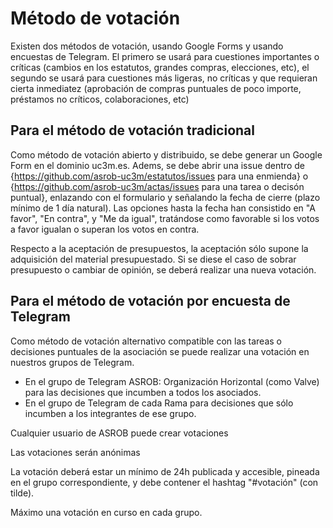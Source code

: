 # Método de votación
Existen dos métodos de votación, usando Google Forms y usando encuestas de Telegram. El primero se usará para cuestiones importantes o críticas (cambios en los estatutos, grandes compras, elecciones, etc), el segundo se usará para cuestiones más ligeras, no críticas y que requieran cierta inmediatez (aprobación de compras puntuales de poco importe, préstamos no críticos, colaboraciones, etc)


## Para el método de votación tradicional
Como método de votación abierto y distribuido, se debe generar un Google Form en el dominio uc3m.es.
Adems, se debe abrir una issue dentro de {https://github.com/asrob-uc3m/estatutos/issues para una enmienda} o {https://github.com/asrob-uc3m/actas/issues para una tarea o decisón puntual}, enlazando con el formulario y señalando la fecha de cierre (plazo mínimo de 1 día natural).
Las opciones hasta la fecha han consistido en "A favor", "En contra", y "Me da igual", tratándose como favorable si los votos a favor igualan o superan los votos en contra.

Respecto a la aceptación de presupuestos, la aceptación sólo supone la adquisición del material presupuestado. Si se diese el caso de sobrar presupuesto o cambiar de opinión, se deberá realizar una nueva votación. 


## Para el método de votación por encuesta de Telegram
Como método de votación alternativo compatible con las tareas o decisiones puntuales de la asociación se puede realizar una votación en nuestros grupos de Telegram.

- En el grupo de Telegram ASROB: Organización Horizontal (como Valve) para las decisiones que incumben a todos los asociados.
- En el grupo de Telegram de cada Rama para decisiones que sólo incumben a los integrantes de ese grupo.

Cualquier usuario de ASROB puede crear votaciones

Las votaciones serán anónimas

La votación deberá estar un mínimo de 24h publicada y accesible, pineada en el grupo correspondiente, y debe contener el hashtag "#votación" (con tilde).

Máximo una votación en curso en cada grupo.
